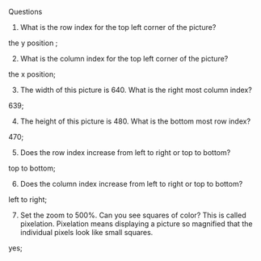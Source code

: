 Questions
1. What is the row index for the top left corner of the picture?

the y position ;

2. What is the column index for the top left corner of the picture?

the x position;

3. The width of this picture is 640. What is the right most column index?

639; 

4. The height of this picture is 480. What is the bottom most row index?

470;

5. Does the row index increase from left to right or top to bottom?

top to bottom;


6. Does the column index increase from left to right or top to bottom?

left to right;

7. Set the zoom to 500%. Can you see squares of color? This is called pixelation. Pixelation means displaying a picture so magnified that the individual pixels look like small squares.


yes;